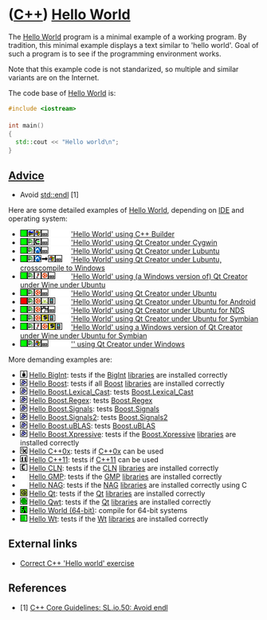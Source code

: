 # ([C++](Cpp.md)) [Hello World](CppHelloWorld.md)

The [Hello World](CppHelloWorld.md) program is a minimal example of a working program.
By tradition, this minimal example displays a text similar to 'hello world'.
Goal of such a program is to see if the programming environment works.

Note that this example code is not standarized, so multiple and similar
variants are on the Internet.

The code base of [Hello World](CppHelloWorld.md) is:

```c++
#include <iostream>

int main() 
{
  std::cout << "Hello world\n"; 
}
```

## [Advice](CppAdvice.md)

 * Avoid [std::endl](CppStdEndl.md) [1]

Here are some detailed examples of [Hello World](CppHelloWorld.md),
depending on [IDE](CppIde.md) and operating system:

-   ![OKAY](PicGreen.png)![C++ Builder](PicCppBuilder.png)![Windows](PicWindows.png)![Desktop](PicDesktop.png)![ ](PicSpacer.png)![ ](PicSpacer.png)![ ](PicSpacer.png) ['Hello World' using C++ Builder](CppHelloWorldCppBuilder.md)
-   ![OKAY](PicGreen.png)![Qt Creator](PicQtCreator.png)![Cygwin](PicCygwin.png)![Desktop](PicDesktop.png)![ ](PicSpacer.png)![ ](PicSpacer.png)![ ](PicSpacer.png) ['Hello World' using Qt Creator under
    Cygwin](CppHelloWorldQtCreatorCygwin.md)
-   ![OKAY](PicGreen.png)![Qt Creator](PicQtCreator.png)![Lubuntu](PicLubuntu.png)![Desktop](PicDesktop.png)![ ](PicSpacer.png)![ ](PicSpacer.png)![ ](PicSpacer.png) ['Hello World' using Qt Creator under
    Lubuntu](CppHelloWorldQtCreatorLubuntu.md)
-   ![OKAY](PicGreen.png)![Qt Creator](PicQtCreator.png)![Lubuntu](PicLubuntu.png)![to](PicTo.png)![Windows](PicWindows.png)![Desktop](PicDesktop.png)![ ](PicSpacer.png) ['Hello World' using Qt Creator under Lubuntu,
    crosscompile to Windows](CppHelloWorldQtCreatorLubuntuToWindows.md)
-   ![OKAY](PicGreen.png)![Qt Creator](PicQtCreator.png)![Wine](PicWine.png)![Ubuntu](PicUbuntu.png)![Desktop](PicDesktop.png)![ ](PicSpacer.png)![ ](PicSpacer.png) ['Hello World' using (a Windows
    version of) Qt Creator under Wine under
    Ubuntu](CppHelloWorldQtCreatorWineUbuntu.md)
-   ![OKAY](PicGreen.png)![Qt Creator](PicQtCreator.png)![Ubuntu](PicUbuntu.png)![Desktop](PicDesktop.png)![ ](PicSpacer.png)![ ](PicSpacer.png)![ ](PicSpacer.png) ['Hello World' using Qt Creator under
    Ubuntu](CppHelloWorldQtCreatorUbuntu.md)
-   ![FAIL](PicRed.png)![Qt Creator](PicQtCreator.png)![Ubuntu](PicUbuntu.png)![Android](PicAndroid.png)![Mobile](PicMobile.png)![ ](PicSpacer.png)![ ](PicSpacer.png) ['Hello World' using Qt Creator
    under Ubuntu for Android](CppHelloWorldQtCreatorUbuntuAndroid.md)
-   ![OKAY](PicGreen.png)![Qt Creator](PicQtCreator.png)![Ubuntu](PicUbuntu.png)![NDS](PicNds.png)![Desktop](PicDesktop.png)![ ](PicSpacer.png)![ ](PicSpacer.png) ['Hello World' using Qt Creator
    under Ubuntu for NDS](CppHelloWorldQtCreatorUbuntuNds.md)
-   ![OKAY](PicGreen.png)![Qt Creator](PicQtCreator.png)![Ubuntu](PicUbuntu.png)![Symbian](PicSymbian.png)![Mobile](PicMobile.png)![ ](PicSpacer.png)![ ](PicSpacer.png) ['Hello World' using Qt Creator
    under Ubuntu for Symbian](CppHelloWorldQtCreatorUbuntuSymbian.md)
-   ![OKAY](PicGreen.png)![Qt Creator](PicQtCreator.png)![Wine](PicWine.png)![Ubuntu](PicUbuntu.png)![Symbian](PicSymbian.png)![Mobile](PicMobile.png)![ ](PicSpacer.png) ['Hello World' using a Windows version of Qt Creator under Wine under Ubuntu for
    Symbian](CppHelloWorldQtCreatorWineUbuntuSymbian.md)
-   ![OKAY](PicGreen.png)![Qt Creator](PicQtCreator.png)![Windows](PicWindows.png)![Desktop](PicDesktop.png)![ ](PicSpacer.png)![ ](PicSpacer.png)![ ](PicSpacer.png) ['' using Qt Creator under
    Windows](CppHelloWorldQtCreatorWindows.md)

More demanding examples are:

-   ![BigInt](PicBigInt.png) [Hello BigInt](CppHelloBigInt.md): tests
    if the [BigInt](CppBigInt.md) [libraries](CppLibrary.md) are
    installed correctly
-   ![Boost](PicBoost.png) [Hello Boost](CppHelloBoost.md): tests if
    all [Boost](CppBoost.md) [libraries](CppLibrary.md) are installed
    correctly
-   ![Boost](PicBoost.png) [Hello
    Boost.Lexical\_Cast](CppHelloBoostLexical_Cast.md): tests
    [Boost.Lexical\_Cast](CppBoostLexical_Cast.md)
-   ![Boost](PicBoost.png) [Hello Boost.Regex](CppHelloBoostRegex.md):
    tests [Boost.Regex](CppBoostRegex.md)
-   ![Boost](PicBoost.png) [Hello
    Boost.Signals](CppHelloBoostSignals.md): tests
    [Boost.Signals](CppBoostSignals.md)
-   ![Boost](PicBoost.png) [Hello
    Boost.Signals2](CppHelloBoostSignals2.md): tests
    [Boost.Signals2](CppBoostSignals2.md)
-   ![Boost](PicBoost.png) [Hello Boost.uBLAS](CppHelloBoostUblas.md):
    tests [Boost.uBLAS](CppBoostUblas.md)
-   ![Boost](PicBoost.png) [Hello
    Boost.Xpressive](CppHelloBoostXpressive.md): tests if the
    [Boost.Xpressive](CppBoostXpressive.md) [libraries](CppLibrary.md)
    are installed correctly
-   ![C++0x](PicCpp0x.png) [Hello C++0x](CppHelloCpp0x.md): tests if
    [C++0x](Cpp0x.md) can be used
-   ![C++11](PicCpp11.png) [Hello C++11](CppHelloCpp11.md): tests if
    [C++11](Cpp11.md) can be used
-   ![CLN](PicCln.png) [Hello CLN](CppHelloCln.md): tests if the
    [CLN](CppCln.md) [libraries](CppLibrary.md) are installed
    correctly
-   ![ ](PicSpacer.png) [Hello GMP](CppHelloGmp.md): tests if the
    [GMP](CppGmp.md) [libraries](CppLibrary.md) are installed
    correctly
-   ![ ](PicSpacer.png) [Hello NAG](CppHelloNagC.md): tests if the
    [NAG](CppNag.md) [libraries](CppLibrary.md) are installed
    correctly using C
-   ![Qt](PicQt.png) [Hello Qt](CppHelloQt.md): tests if the
    [Qt](CppQt.md) [libraries](CppLibrary.md) are installed correctly
-   ![Qwt](PicQwt.png) [Hello Qwt](CppHelloQwt.md): tests if the
    [Qt](CppQwt.md) [libraries](CppLibrary.md) are installed correctly
-   ![64-bit](Pic64.png) [Hello World (64-bit)](CppHelloWorld64.md):
    compile for 64-bit systems
-   ![Wt](PicWt.png) [Hello Wt](CppHelloWt.md): tests if the
    [Wt](CppWt.md) [libraries](CppLibrary.md) are installed correctly

## External links

 * [Correct C++ 'Hello world' exercise](https://github.com/richelbilderbeek/correct_cpp_hello_world)

## References

 * [1] [C++ Core Guidelines: SL.io.50: Avoid endl](https://github.com/isocpp/CppCoreGuidelines/blob/master/CppCoreGuidelines.md#Rio-endl)
